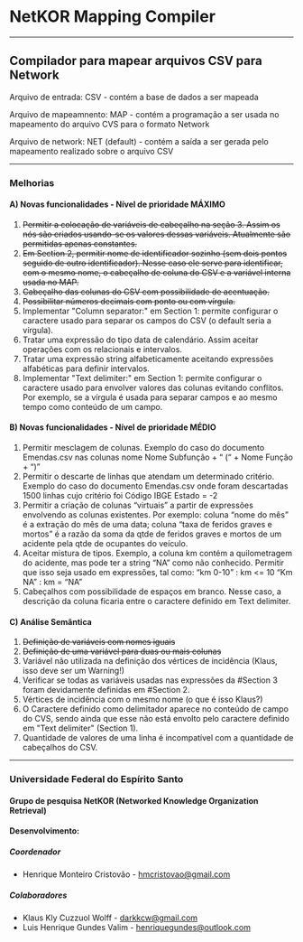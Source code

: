 # NetKOR Mapping Compiler
---
## Compilador para mapear arquivos CSV para Network 

Arquivo de entrada: CSV - contém a base de dados a ser mapeada

Arquivo de mapeamnento: MAP - contém a programação a ser usada no mapeamento do arquivo CVS para o formato Network

Arquivo de network: NET (default) - contém a saída a ser gerada pelo mapeamento realizado sobre o arquivo CSV

---

### Melhorias
#### A) Novas funcionalidades - Nível de prioridade MÁXIMO 
1. ~~Permitir a colocação de variáveis de cabeçalho na seção 3. Assim os nós são criados usando-se os valores dessas variáveis. Atualmente são permitidas apenas constantes.~~ 
2. ~~Em Section 2, permitir nome de identificador sozinho (sem dois pontos seguido de outro identificador). Nesse caso ele serve para identificar, com o mesmo nome, o cabeçalho de coluna do CSV e a variável interna usada no MAP.~~
3. ~~Cabeçalho das colunas do CSV com possibilidade de acentuação.~~
4. ~~Possibilitar números decimais com ponto ou com vírgula.~~
5. Implementar "Column separator:" em Section 1: permite configurar o caractere usado para separar os campos do CSV (o default seria a vírgula). 
6. Tratar uma expressão do tipo data de calendário. Assim aceitar operações com os relacionais e intervalos.
7. Tratar uma expressão string alfabeticamente aceitando expressões alfabéticas para definir intervalos. 
8. Implementar "Text delimiter:" em Section 1: permite configurar o caractere usado para envolver valores das colunas evitando  conflitos. Por exemplo, se a vírgula é usada para separar campos e ao mesmo tempo como conteúdo de um campo. 

#### B) Novas funcionalidades - Nível de prioridade MÉDIO
1. Permitir mesclagem de colunas. Exemplo do caso do documento Emendas.csv nas colunas nome Nome Subfunção + “ (“ + Nome Função + “)” 
2. Permitir o descarte de linhas que atendam um determinado critério. Exemplo do caso do documento Emendas.csv onde foram descartadas 1500 linhas cujo critério foi Código IBGE Estado = -2
3. Permitir a criação de colunas “virtuais” a partir de expressões envolvendo as colunas existentes. Por exemplo: coluna “nome do mês” é a extração do mês de uma data; coluna “taxa de feridos graves e mortos” é a razão da soma da qtde de feridos graves e mortos de um acidente pela qtde de ocupantes do veículo. 
4. Aceitar mistura de tipos. Exemplo, a coluna km contém a quilometragem do acidente, mas pode ter a string “NA” como não conhecido. Permitir que isso seja usado em expressões, tal como:
“km 0-10” : km <= 10
“Km NA” : km = “NA”
5. Cabeçalhos com possibilidade de espaços em branco. Nesse caso, a descrição da coluna ficaria entre o caractere definido em Text delimiter. 

#### C) Análise Semântica
1. ~~Definição de variáveis com nomes iguais~~
2. ~~Definição de uma variável para duas ou mais colunas~~
3. Variável não utilizada na definição dos vértices de incidência (Klaus, isso deve ser um Warning!)
4. Verificar se todas as variáveis usadas nas expressões da #Section 3 foram devidamente definidas em #Section 2.
5. Vértices de incidência com o mesmo nome (o que é isso Klaus?)
6. O Caractere definido como delimitador aparece no conteúdo de campo do CVS, sendo ainda que esse não está envolto pelo caractere definido em "Text delimiter" (Section 1).
7. Quantidade de valores de uma linha é incompatível com a quantidade de cabeçalhos do CSV.
  
---
### Universidade Federal do Espírito Santo
#### Grupo de pesquisa NetKOR (Networked Knowledge Organization Retrieval)  
#### Desenvolvimento:
##### Coordenador
* Henrique Monteiro Cristovão - hmcristovao@gmail.com
##### Colaboradores
* Klaus Kly Cuzzuol Wolff - darkkcw@gmail.com
* Luis Henrique Gundes Valim - henriquegundes@outlook.com
